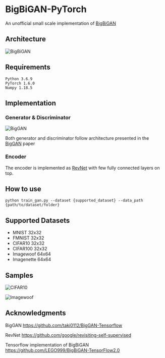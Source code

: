 # BigBiGAN-PyTorch

An unofficial small scale implementation of [BigBiGAN](https://arxiv.org/abs/1907.02544)

## Architecture
![BigBiGAN](https://github.com/RKorzeniowski/BigBiGAN-PyTorch/imgs/bigbigan_arch.png)

## Requirements
```
Python 3.6.9
PyTorch 1.6.0
Numpy 1.18.5
```

## Implementation

### Generator & Discriminator
![BigGAN](https://github.com/RKorzeniowski/BigBiGAN-PyTorch/imgs/biggan_arch.png)

Both generator and discriminator follow architecture presented in the [BigGAN](https://arxiv.org/abs/1809.11096) paper 

### Encoder

The encoder is implemented as [RevNet](https://arxiv.org/abs/1901.09005) with few fully connected layers on top.

## How to use 
`python train_gan.py --dataset {supported_dataset} --data_path {path/to/dataset/folder}`

## Supported Datasets
- MNIST 32x32
- FMNIST 32x32
- CIFAR10 32x32
- CIFAR100 32x32
- Imagewoof 64x64
- Imagenette 64x64

## Samples
![CIFAR10](https://github.com/RKorzeniowski/BigBiGAN-PyTorch/imgs/CIFAR10_sample.png)

![Imagewoof](https://github.com/RKorzeniowski/BigBiGAN-PyTorch/imgs/imagewoof_sample.png)

## Acknowledgments
BigGAN https://github.com/taki0112/BigGAN-Tensorflow

RevNet https://github.com/google/revisiting-self-supervised

Tensorflow implementation of BigBiGAN https://github.com/LEGO999/BigBiGAN-TensorFlow2.0
